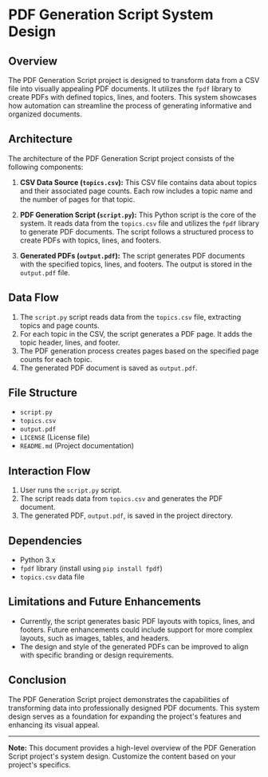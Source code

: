 # PDF Generation Script System Design

## Overview

The PDF Generation Script project is designed to transform data from a CSV file into visually appealing PDF documents. It utilizes the `fpdf` library to create PDFs with defined topics, lines, and footers. This system showcases how automation can streamline the process of generating informative and organized documents.

## Architecture

The architecture of the PDF Generation Script project consists of the following components:

1. **CSV Data Source (`topics.csv`):** This CSV file contains data about topics and their associated page counts. Each row includes a topic name and the number of pages for that topic.

2. **PDF Generation Script (`script.py`):** This Python script is the core of the system. It reads data from the `topics.csv` file and utilizes the `fpdf` library to generate PDF documents. The script follows a structured process to create PDFs with topics, lines, and footers.

3. **Generated PDFs (`output.pdf`):** The script generates PDF documents with the specified topics, lines, and footers. The output is stored in the `output.pdf` file.

## Data Flow

1. The `script.py` script reads data from the `topics.csv` file, extracting topics and page counts.
2. For each topic in the CSV, the script generates a PDF page. It adds the topic header, lines, and footer.
3. The PDF generation process creates pages based on the specified page counts for each topic.
4. The generated PDF document is saved as `output.pdf`.

## File Structure

- `script.py`
- `topics.csv`
- `output.pdf`
- `LICENSE` (License file)
- `README.md` (Project documentation)

## Interaction Flow

1. User runs the `script.py` script.
2. The script reads data from `topics.csv` and generates the PDF document.
3. The generated PDF, `output.pdf`, is saved in the project directory.

## Dependencies

- Python 3.x
- `fpdf` library (install using `pip install fpdf`)
- `topics.csv` data file

## Limitations and Future Enhancements

- Currently, the script generates basic PDF layouts with topics, lines, and footers. Future enhancements could include support for more complex layouts, such as images, tables, and headers.
- The design and style of the generated PDFs can be improved to align with specific branding or design requirements.

## Conclusion

The PDF Generation Script project demonstrates the capabilities of transforming data into professionally designed PDF documents. This system design serves as a foundation for expanding the project's features and enhancing its visual appeal.

---

**Note:** This document provides a high-level overview of the PDF Generation Script project's system design. Customize the content based on your project's specifics.
